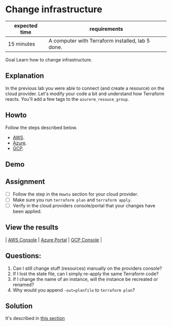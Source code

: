 # Change infrastructure

|expected time|requirements                                    |
|-------------|------------------------------------------------|
|15 minutes   |A computer with Terraform installed, lab 5 done.|

Goal Learn how to change infrastructure.

## Explanation

In the previous lab you were able to connect (and create a resource) on the cloud provider. Let's modify your code a bit and understand how Terraform reacts. You'll add a few tags to the `azurerm_resouce_group`.

## Howto

Follow the steps described below.

- [AWS](https://learn.hashicorp.com/tutorials/terraform/aws-change?in=terraform/aws-get-started).
- [Azure](https://learn.hashicorp.com/tutorials/terraform/azure-change?in=terraform/azure-get-started).
- [GCP](https://learn.hashicorp.com/tutorials/terraform/google-cloud-platform-change?in=terraform/gcp-get-started).

## Demo

## Assignment

- [ ] Follow the step in the `Howto` section for your cloud provider.
- [ ] Make sure you run `terraform plan` and `terraform apply`.
- [ ] Verify in the cloud providers console/portal that your changes have been applied.

## View the results

| [AWS Console](https://aws.amazon.com/console/) | [Azure Portal](https://portal.azure.com/#blade/HubsExtension/BrowseResourceGroups) | [GCP Console](https://console.cloud.google.com/) |

## Questions:

1. Can I still change stuff (resources) manually on the providers console?
2. If I lost the state file, can I simply re-apply the same Terraform code?
3. If I change the name of an instance, will the instance be recreated or renamed?
4. Why would you append `-out=planfile` to `terraform plan`?

## Solution

It's described in [this section](https://learn.hashicorp.com/tutorials/terraform/azure-change?in=terraform/azure-get-started#update-your-configuration)
